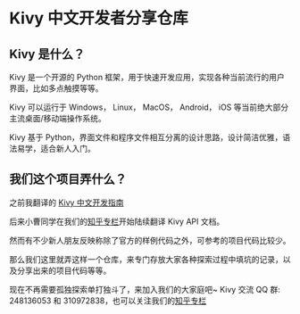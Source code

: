 # Kivy 中文开发者分享仓库

## Kivy 是什么？

Kivy 是一个开源的 Python 框架，用于快速开发应用，实现各种当前流行的用户界面，比如多点触摸等等。

Kivy 可以运行于 Windows， Linux， MacOS， Android， iOS 等当前绝大部分主流桌面/移动端操作系统。

Kivy 基于 Python，界面文件和程序文件相互分离的设计思路，设计简洁优雅，语法易学，适合新人入门。

## 我们这个项目弄什么？

之前我翻译的 [Kivy 中文开发指南](https://github.com/cycleuser/Kivy-CN)

后来小曹同学在我们的[知乎专栏](https://zhuanlan.zhihu.com/python-kivy)开始陆续翻译 Kivy API 文档。

然而有不少新人朋友反映称除了官方的样例代码之外，可参考的项目代码比较少。

那么我们这里就弄这样一个仓库，来专门存放大家各种探索过程中填坑的记录，以及分享出来的项目代码等等。

现在不再需要孤独探索单打独斗了，来加入我们的大家庭吧~
Kivy 交流 QQ 群: 248136053 和 310972838，也可以关注我们的[知乎专栏](https://zhuanlan.zhihu.com/python-kivy)
